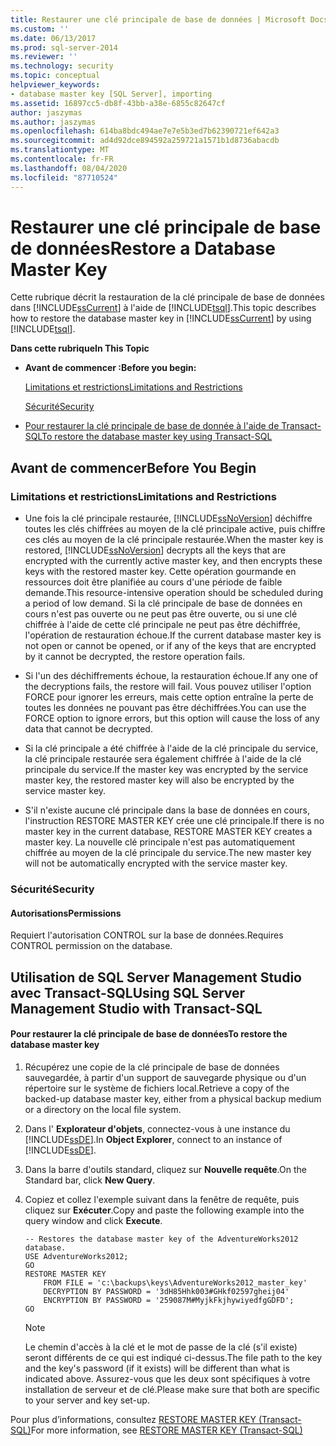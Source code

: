 ```yaml
---
title: Restaurer une clé principale de base de données | Microsoft Docs
ms.custom: ''
ms.date: 06/13/2017
ms.prod: sql-server-2014
ms.reviewer: ''
ms.technology: security
ms.topic: conceptual
helpviewer_keywords:
- database master key [SQL Server], importing
ms.assetid: 16897cc5-db8f-43bb-a38e-6855c82647cf
author: jaszymas
ms.author: jaszymas
ms.openlocfilehash: 614ba8bdc494ae7e7e5b3ed7b62390721ef642a3
ms.sourcegitcommit: ad4d92dce894592a259721a1571b1d8736abacdb
ms.translationtype: MT
ms.contentlocale: fr-FR
ms.lasthandoff: 08/04/2020
ms.locfileid: "87710524"
---
```

# <a name="restore-a-database-master-key"></a><span data-ttu-id="74cb6-102">Restaurer une clé principale de base de données</span><span class="sxs-lookup"><span data-stu-id="74cb6-102">Restore a Database Master Key</span></span>
  <span data-ttu-id="74cb6-103">Cette rubrique décrit la restauration de la clé principale de base de données dans [!INCLUDE[ssCurrent](../../../includes/sscurrent-md.md)] à l'aide de [!INCLUDE[tsql](../../../includes/tsql-md.md)].</span><span class="sxs-lookup"><span data-stu-id="74cb6-103">This topic describes how to restore the database master key in [!INCLUDE[ssCurrent](../../../includes/sscurrent-md.md)] by using [!INCLUDE[tsql](../../../includes/tsql-md.md)].</span></span>  
  
 <span data-ttu-id="74cb6-104">**Dans cette rubrique**</span><span class="sxs-lookup"><span data-stu-id="74cb6-104">**In This Topic**</span></span>  
  
-   <span data-ttu-id="74cb6-105">**Avant de commencer :**</span><span class="sxs-lookup"><span data-stu-id="74cb6-105">**Before you begin:**</span></span>  
  
     [<span data-ttu-id="74cb6-106">Limitations et restrictions</span><span class="sxs-lookup"><span data-stu-id="74cb6-106">Limitations and Restrictions</span></span>](#Restrictions)  
  
     [<span data-ttu-id="74cb6-107">Sécurité</span><span class="sxs-lookup"><span data-stu-id="74cb6-107">Security</span></span>](#Security)  
  
-   [<span data-ttu-id="74cb6-108">Pour restaurer la clé principale de base de donnée à l'aide de Transact-SQL</span><span class="sxs-lookup"><span data-stu-id="74cb6-108">To restore the database master key using Transact-SQL</span></span>](#SSMSProcedure)  
  
##  <a name="before-you-begin"></a><a name="BeforeYouBegin"></a> <span data-ttu-id="74cb6-109">Avant de commencer</span><span class="sxs-lookup"><span data-stu-id="74cb6-109">Before You Begin</span></span>  
  
###  <a name="limitations-and-restrictions"></a><a name="Restrictions"></a> <span data-ttu-id="74cb6-110">Limitations et restrictions</span><span class="sxs-lookup"><span data-stu-id="74cb6-110">Limitations and Restrictions</span></span>  
  
-   <span data-ttu-id="74cb6-111">Une fois la clé principale restaurée, [!INCLUDE[ssNoVersion](../../../includes/ssnoversion-md.md)] déchiffre toutes les clés chiffrées au moyen de la clé principale active, puis chiffre ces clés au moyen de la clé principale restaurée.</span><span class="sxs-lookup"><span data-stu-id="74cb6-111">When the master key is restored, [!INCLUDE[ssNoVersion](../../../includes/ssnoversion-md.md)] decrypts all the keys that are encrypted with the currently active master key, and then encrypts these keys with the restored master key.</span></span> <span data-ttu-id="74cb6-112">Cette opération gourmande en ressources doit être planifiée au cours d'une période de faible demande.</span><span class="sxs-lookup"><span data-stu-id="74cb6-112">This resource-intensive operation should be scheduled during a period of low demand.</span></span> <span data-ttu-id="74cb6-113">Si la clé principale de base de données en cours n'est pas ouverte ou ne peut pas être ouverte, ou si une clé chiffrée à l'aide de cette clé principale ne peut pas être déchiffrée, l'opération de restauration échoue.</span><span class="sxs-lookup"><span data-stu-id="74cb6-113">If the current database master key is not open or cannot be opened, or if any of the keys that are encrypted by it cannot be decrypted, the restore operation fails.</span></span>  
  
-   <span data-ttu-id="74cb6-114">Si l'un des déchiffrements échoue, la restauration échoue.</span><span class="sxs-lookup"><span data-stu-id="74cb6-114">If any one of the decryptions fails, the restore will fail.</span></span> <span data-ttu-id="74cb6-115">Vous pouvez utiliser l'option FORCE pour ignorer les erreurs, mais cette option entraîne la perte de toutes les données ne pouvant pas être déchiffrées.</span><span class="sxs-lookup"><span data-stu-id="74cb6-115">You can use the FORCE option to ignore errors, but this option will cause the loss of any data that cannot be decrypted.</span></span>  
  
-   <span data-ttu-id="74cb6-116">Si la clé principale a été chiffrée à l'aide de la clé principale du service, la clé principale restaurée sera également chiffrée à l'aide de la clé principale du service.</span><span class="sxs-lookup"><span data-stu-id="74cb6-116">If the master key was encrypted by the service master key, the restored master key will also be encrypted by the service master key.</span></span>  
  
-   <span data-ttu-id="74cb6-117">S'il n'existe aucune clé principale dans la base de données en cours, l'instruction RESTORE MASTER KEY crée une clé principale.</span><span class="sxs-lookup"><span data-stu-id="74cb6-117">If there is no master key in the current database, RESTORE MASTER KEY creates a master key.</span></span> <span data-ttu-id="74cb6-118">La nouvelle clé principale n'est pas automatiquement chiffrée au moyen de la clé principale du service.</span><span class="sxs-lookup"><span data-stu-id="74cb6-118">The new master key will not be automatically encrypted with the service master key.</span></span>  
  
###  <a name="security"></a><a name="Security"></a> <span data-ttu-id="74cb6-119">Sécurité</span><span class="sxs-lookup"><span data-stu-id="74cb6-119">Security</span></span>  
  
####  <a name="permissions"></a><a name="Permissions"></a> <span data-ttu-id="74cb6-120">Autorisations</span><span class="sxs-lookup"><span data-stu-id="74cb6-120">Permissions</span></span>  
 <span data-ttu-id="74cb6-121">Requiert l'autorisation CONTROL sur la base de données.</span><span class="sxs-lookup"><span data-stu-id="74cb6-121">Requires CONTROL permission on the database.</span></span>  
  
##  <a name="using-sql-server-management-studio-with-transact-sql"></a><a name="SSMSProcedure"></a><span data-ttu-id="74cb6-122">Utilisation de SQL Server Management Studio avec Transact-SQL</span><span class="sxs-lookup"><span data-stu-id="74cb6-122">Using SQL Server Management Studio with Transact-SQL</span></span>  
  
#### <a name="to-restore-the-database-master-key"></a><span data-ttu-id="74cb6-123">Pour restaurer la clé principale de base de données</span><span class="sxs-lookup"><span data-stu-id="74cb6-123">To restore the database master key</span></span>  
  
1.  <span data-ttu-id="74cb6-124">Récupérez une copie de la clé principale de base de données sauvegardée, à partir d'un support de sauvegarde physique ou d'un répertoire sur le système de fichiers local.</span><span class="sxs-lookup"><span data-stu-id="74cb6-124">Retrieve a copy of the backed-up database master key, either from a physical backup medium or a directory on the local file system.</span></span>  
  
2.  <span data-ttu-id="74cb6-125">Dans l' **Explorateur d'objets**, connectez-vous à une instance du [!INCLUDE[ssDE](../../../includes/ssde-md.md)].</span><span class="sxs-lookup"><span data-stu-id="74cb6-125">In **Object Explorer**, connect to an instance of [!INCLUDE[ssDE](../../../includes/ssde-md.md)].</span></span>  
  
3.  <span data-ttu-id="74cb6-126">Dans la barre d'outils standard, cliquez sur **Nouvelle requête**.</span><span class="sxs-lookup"><span data-stu-id="74cb6-126">On the Standard bar, click **New Query**.</span></span>  
  
4.  <span data-ttu-id="74cb6-127">Copiez et collez l'exemple suivant dans la fenêtre de requête, puis cliquez sur **Exécuter**.</span><span class="sxs-lookup"><span data-stu-id="74cb6-127">Copy and paste the following example into the query window and click **Execute**.</span></span>  
  
    ```  
    -- Restores the database master key of the AdventureWorks2012 database.  
    USE AdventureWorks2012;  
    GO  
    RESTORE MASTER KEY   
        FROM FILE = 'c:\backups\keys\AdventureWorks2012_master_key'   
        DECRYPTION BY PASSWORD = '3dH85Hhk003#GHkf02597gheij04'   
        ENCRYPTION BY PASSWORD = '259087M#MyjkFkjhywiyedfgGDFD';  
    GO  
    ```  
  
    > [!NOTE]  
    >  <span data-ttu-id="74cb6-128">Le chemin d'accès à la clé et le mot de passe de la clé (s'il existe) seront différents de ce qui est indiqué ci-dessus.</span><span class="sxs-lookup"><span data-stu-id="74cb6-128">The file path to the key and the key's password (if it exists) will be different than what is indicated above.</span></span> <span data-ttu-id="74cb6-129">Assurez-vous que les deux sont spécifiques à votre installation de serveur et de clé.</span><span class="sxs-lookup"><span data-stu-id="74cb6-129">Please make sure that both are specific to your server and key set-up.</span></span>  
  
 <span data-ttu-id="74cb6-130">Pour plus d’informations, consultez [RESTORE MASTER KEY &#40;Transact-SQL&#41;](/sql/t-sql/statements/restore-master-key-transact-sql)</span><span class="sxs-lookup"><span data-stu-id="74cb6-130">For more information, see [RESTORE MASTER KEY &#40;Transact-SQL&#41;](/sql/t-sql/statements/restore-master-key-transact-sql)</span></span>  
  
  
